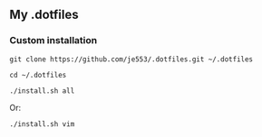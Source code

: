 My .dotfiles
--------------

### Custom installation

```
git clone https://github.com/je553/.dotfiles.git ~/.dotfiles

cd ~/.dotfiles

./install.sh all
```

Or:


```
./install.sh vim
```
